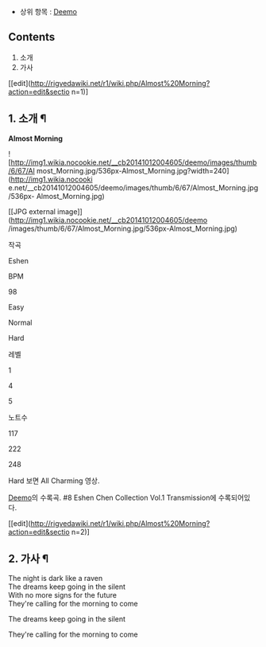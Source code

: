   * 상위 항목 : [Deemo](Deemo.md)  

## Contents

    

1. 소개 
2. 가사 

[[edit](http://rigvedawiki.net/r1/wiki.php/Almost%20Morning?action=edit&sectio
n=1)]

## 1. 소개 ¶

**Almost Morning**

![http://img1.wikia.nocookie.net/__cb20141012004605/deemo/images/thumb/6/67/Al
most_Morning.jpg/536px-Almost_Morning.jpg?width=240](http://img1.wikia.nocooki
e.net/__cb20141012004605/deemo/images/thumb/6/67/Almost_Morning.jpg/536px-
Almost_Morning.jpg)

[[JPG external image]](http://img1.wikia.nocookie.net/__cb20141012004605/deemo
/images/thumb/6/67/Almost_Morning.jpg/536px-Almost_Morning.jpg)

작곡

Eshen

BPM

98

Easy

Normal

Hard

레벨

1

4

5

노트수

117

222

248

  
  
Hard 보면 All Charming 영상.

  

[Deemo](Deemo.md)의 수록곡. #8 Eshen Chen Collection Vol.1 Transmission에
수록되어있다.

  

[[edit](http://rigvedawiki.net/r1/wiki.php/Almost%20Morning?action=edit&sectio
n=2)]

## 2. 가사 ¶

The night is dark like a raven  
The dreams keep going in the silent  
With no more signs for the future  
They're calling for the morning to come  

The dreams keep going in the silent  

They're calling for the morning to come

